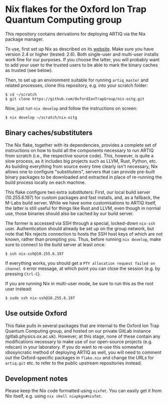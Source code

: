 Nix flakes for the Oxford Ion Trap Quantum Computing group
==========================================================

This repository contains derivations for deploying ARTIQ via the
Nix package manager.

To use, first set up Nix as described on its [website][nix]. Make
sure you have version 2.4 or higher (tested: 2.6). Both single-user
and multi-user installs work fine for our purposes. If you choose
the latter, you will probably want to add your user to the trusted
users to be able to mark the binary caches as trusted (see below).

Then, to set up an environment suitable for running `artiq_master`
and related processes, clone this repository, e.g. into your
scratch folder:

```
$ cd ~/scratch
$ git clone https://github.com/OxfordIonTrapGroup/nix-oitg.git
```

Now, just run ``nix develop`` and follow the instructions on screen:
```
$ nix develop ~/scratch/nix-oitg
```


Binary caches/substituters
--------------------------

The Nix flake, together with its dependencies, provides a complete
set of instructions on how to build all the components necessary to
run ARTIQ from scratch (i.e., the respective source code). This,
however, is quite a slow process, as it includes big projects such
as LLVM, Rust, Python, etc. As building everything from source every
time clearly isn't necessary, Nix allows one to configure
"substituters", servers that can provide pre-built binary packages
to be downloaded and extracted in place of re-running the build
process locally on each machine.

This flake configure two extra substituters: First, our local build
server (10.255.6.197) for custom packages and fast installs, and,
as a fallback, the M-Labs build server. While we have some
customisations to ARTIQ itself, the latter is still useful for
things like Rust and LLVM, even though in normal use, those binaries
should also be cached by our build server.

The former is accessed via SSH through a special, locked-down
`nix-ssh` user. Authentication should already be set up on the
group network, but note that Nix rejects connection to hosts the
SSH host keys of which are not known, rather than prompting you.
Thus, before running `nix develop`, make sure to connect to the
build server at least once:

    $ ssh nix-ssh@10.255.6.197

If everything works, you should get a
`PTY allocation request failed on channel 0` error message, at which
point you can close the session (e.g. by pressing `Ctrl-C`).

If you are running Nix in multi-user mode, be sure to run this
as the root user instead:

    $ sudo ssh nix-ssh@10.255.6.197


Use outside Oxford
------------------

This flake pulls in several packages that are internal to the
Oxford Ion Trap Quantum Computing group, and hosted on our
private GitLab instance (gitlab.physics.ox.ac.uk). However, at this
stage, none of these contain any modifications necessary to make use
of our open-source projects (e.g. ndscan) in your laboratory. If you
do want to re-use this somewhat idiosyncratic method of deploying
ARTIQ as well, you will need to comment out the Oxford-specific
packages in `flake.nix` and change the URLs for `artiq.git` etc. to
refer to the public upstream repositories instead.


Development notes
-----------------

Please keep the Nix code formatted using `nixfmt`. You can easily
get it from Nix itself, e.g. using `nix shell nixpkgs#nixfmt`.



[nix]: https://nixos.org/download.html
